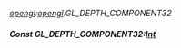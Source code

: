 _[opengl](../../modules/opengl/opengl-module.md):[opengl](../../modules/opengl/opengl-module.md).GL\_DEPTH\_COMPONENT32_
##### Const GL\_DEPTH\_COMPONENT32:[Int](../../modules/wonkey/wonkey-types-int.md)
